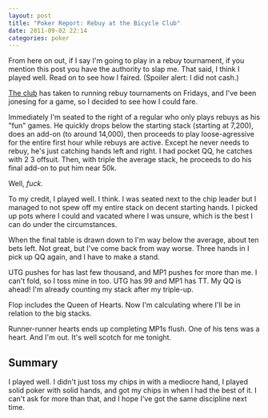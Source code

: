 ```yaml
---
layout: post
title: "Poker Report: Rebuy at the Bicycle Club"
date: 2011-09-02 22:14
categories: poker
---
```


From here on out, if I say I'm going to play in a rebuy tournament, if you mention this post you have the authority to slap me. That said, I think I played well. Read on to see how I faired. (Spoiler alert: I did not cash.)

<!-- more -->

[The club](http://thecycleclub.org) has taken to running rebuy tournaments on Fridays, and I've been jonesing for a game, so I decided to see how I could fare.

Immediately I'm seated to the right of a regular who only plays rebuys as his "fun" games. He quickly drops below the starting stack (starting at 7,200), does an add-on (to around 14,000), then proceeds to play loose-agressive for the entire first hour while rebuys are active. Except he never needs to rebuy, he's just catching hands left and right. I had pocket QQ, he catches with 2 3 offsuit. Then, with triple the average stack, he proceeds to do his final add-on to put him near 50k.

Well, *fuck*.

To my credit, I played well. I think. I was seated next to the chip leader but I managed to not spew off my entire stack on decent starting hands. I picked up pots where I could and vacated where I was unsure, which is the best I can do under the circumstances.

When the final table is drawn down to I'm way below the average, about ten bets left. Not great, but I've come back from way worse. Three hands in I pick up QQ again, and I have to make a stand.

UTG pushes for has last few thousand, and MP1 pushes for more than me. I can't fold, so I toss mine in too. UTG has 99 and MP1 has TT. My QQ is ahead! I'm already counting my stack after my triple-up.

Flop includes the Queen of Hearts. Now I'm calculating where I'll be in relation to the big stacks.

Runner-runner hearts ends up completing MP1s flush. One of his tens was a heart. And I'm out. It's well scotch for me tonight. 

## Summary

I played well. I didn't just toss my chips in with a mediocre hand, I played solid poker with solid hands, and got my chips in when I had the best of it. I can't ask for more than that, and I hope I've got the same discipline next time.


